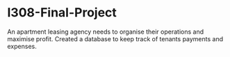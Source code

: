 # I308-Final-Project
An apartment leasing agency needs to organise their operations and maximise profit. Created a database to keep track of tenants payments and expenses.

